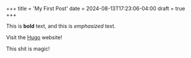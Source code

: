 +++
title = 'My First Post'
date = 2024-08-13T17:23:06-04:00
draft = true
+++

This is **bold** text, and this is *emphasized* text.

Visit the [Hugo](https://gohugo.io) website!

This shit is magic!
